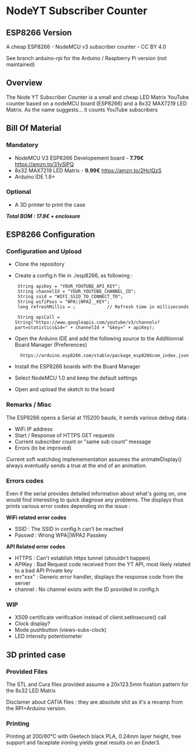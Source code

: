 # NodeYT Subscriber Counter
## ESP8266 Version
A cheap ESP8266 - NodeMCU v3 subscriber counter - CC BY 4.0

See branch arduino-rpi for the Arduino / Raspberry Pi version (not maintained)

## Overview

The Node YT Subscriber Counter is a small and cheap LED Matrix YouTube counter based on a nodeMCU board (ESP8266) and a 8x32 MAX7219 LED Matrix.
As the name suggests... it counts YouTube subscribers

 ## Bill Of Material

### Mandatory
 - NodeMCU V3 ESP8266 Developement board - __7.79€__ https://amzn.to/31ySlPQ
 - 8x32 MAX7219 LED Matrix - __9.99€__ https://amzn.to/2HclQzS 
 - Arduino IDE 1.8+

### Optional
 - A 3D printer to print the case

__*Total BOM : 17.8€ + enclosure*__

## ESP8266 Configuration 

### Configuration and Upload
 - Clone the repository
 - Create a config.h file in ./esp8266, as following :

        String apiKey = "YOUR_YOUTUBE_API_KEY";
        String channelId = "YOUR_YOUTUBE_CHANNEL_ID";
        String ssid = "WIFI_SSID_TO_CONNECT_TO";
        String wifiPass = "WPA||WPA2__KEY";
        long refreshMillis = ;            // Refresh time in milliseconds

        String apiCall = String("https://www.googleapis.com/youtube/v3/channels?part=statistics&id=" + channelId + "&key=" + apiKey);


- Open the Arduino IDE and add the following source to the Additionnal Board Manager (Preferences)

        https://arduino.esp8266.com/stable/package_esp8266com_index.json

- Install the ESP8266 boards with the Board Manager
- Select NodeMCU 1.0 and keep the default settings
- Open and upload the sketch to the board

### Remarks / Misc

The ESP8266 opens a Serial at 115200 bauds, it sends various debug data :

- WiFi IP address
- Start / Response of HTTPS GET requests
- Current subscriber count or "same sub count" message
- Errors (to be improved)

Current soft watchdog implemementation assumes the animateDisplay() always eventually sends a true at the end of an animation. 

### Errors codes

Even if the serial provides detailed information about what's going on, one would find interesting to quick diagnose any problems. The displays thus prints various error codes depending on the issue : 

__WiFi related error codes__

- SSID : The SSID in config.h can't be reached
- Passwd : Wrong WPA||WPA2 Passkey

__API Related error codes__

- HTTPS : Can't establish https tunnel (shouldn't happen)
- APIKey : Bad Request code received from the YT API, most likely related to a bad API Private key
- err"xxx" : Generic error handler, displays the response code from the server
- channel : No channel exists with the ID provided in config.h

### WIP

- X509 certificate verification instead of client.setInsecure() call
- Clock display?
- Mode pushbutton (views-subs-clock)
- LED intensity potentiometer

## 3D printed case

### Provided Files

The STL and Cura files provided assume a 20x123.5mm fixation pattern for the 8x32 LED Matrix

Disclamer about CATIA files : they are absolute shit as it's a revamp from the RPI+Arduino version.

### Printing

Printing at 200/60°C with Geetech black PLA, 0.24mm layer height, tree support and faceplate ironing yields great results on an Ender3.
